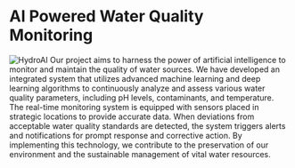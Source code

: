 # AI Powered Water Quality Monitoring
![HydroAI](https://assetsb2bblog.bsbportal.com/wp-content/uploads/2022/06/iot-based-smart-water-monitoring-scaled.jpg)
Our project aims to harness the power of artificial intelligence to monitor and maintain the quality of water sources. We have developed an integrated system that utilizes advanced machine learning and deep learning algorithms to continuously analyze and assess various water quality parameters, including pH levels, contaminants, and temperature. The real-time monitoring system is equipped with sensors placed in strategic locations to provide accurate data. When deviations from acceptable water quality standards are detected, the system triggers alerts and notifications for prompt response and corrective action. By implementing this technology, we contribute to the preservation of our environment and the sustainable management of vital water resources.

